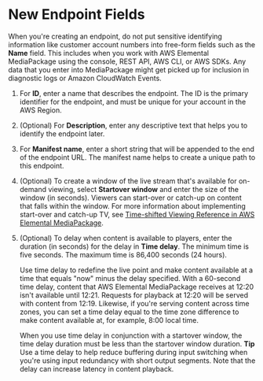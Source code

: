 # New Endpoint Fields<a name="endpoints-dash-new"></a>

When you're creating an endpoint, do not put sensitive identifying information like customer account numbers into free\-form fields such as the **Name** field\. This includes when you work with AWS Elemental MediaPackage using the console, REST API, AWS CLI, or AWS SDKs\. Any data that you enter into MediaPackage might get picked up for inclusion in diagnostic logs or Amazon CloudWatch Events\.

1. For **ID**, enter a name that describes the endpoint\. The ID is the primary identifier for the endpoint, and must be unique for your account in the AWS Region\.

1. \(Optional\) For **Description**, enter any descriptive text that helps you to identify the endpoint later\. 

1. For **Manifest name**, enter a short string that will be appended to the end of the endpoint URL\. The manifest name helps to create a unique path to this endpoint\.

1. \(Optional\) To create a window of the live stream that's available for on\-demand viewing, select **Startover window** and enter the size of the window \(in seconds\)\. Viewers can start\-over or catch\-up on content that falls within the window\. For more information about implementing start\-over and catch\-up TV, see [Time\-shifted Viewing Reference in AWS Elemental MediaPackage](time-shifted.md)\.

1. \(Optional\) To delay when content is available to players, enter the duration \(in seconds\) for the delay in **Time delay**\. The minimum time is five seconds\. The maximum time is 86,400 seconds \(24 hours\)\.

   Use time delay to redefine the live point and make content available at a time that equals "now" minus the delay specified\. With a 60\-second time delay, content that AWS Elemental MediaPackage receives at 12:20 isn't available until 12:21\. Requests for playback at 12:20 will be served with content from 12:19\. Likewise, if you're serving content across time zones, you can set a time delay equal to the time zone difference to make content available at, for example, 8:00 local time\.

   When you use time delay in conjunction with a startover window, the time delay duration must be less than the startover window duration\.
**Tip**  
Use a time delay to help reduce buffering during input switching when you're using input redundancy with short output segments\. Note that the delay can increase latency in content playback\.